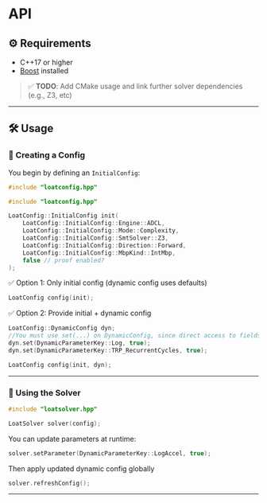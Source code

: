 # API

## ⚙️ Requirements

- C++17 or higher
- [Boost](https://www.boost.org/) installed

> ✅ **TODO**: Add CMake usage and link further solver dependencies (e.g., Z3, etc)

---

## 🛠️ Usage

### 🔹 Creating a Config

You begin by defining an `InitialConfig`:

```cpp
#include "loatconfig.hpp"

#include "loatconfig.hpp"

LoatConfig::InitialConfig init(
    LoatConfig::InitialConfig::Engine::ADCL,
    LoatConfig::InitialConfig::Mode::Complexity,
    LoatConfig::InitialConfig::SmtSolver::Z3,
    LoatConfig::InitialConfig::Direction::Forward,
    LoatConfig::InitialConfig::MbpKind::IntMbp,
    false // proof enabled?
);
```

✅ Option 1: Only initial config (dynamic config uses defaults)

```cpp
LoatConfig config(init);
```

✅ Option 2: Provide initial + dynamic config
```cpp
LoatConfig::DynamicConfig dyn;
//You must use set(...) on DynamicConfig, since direct access to fields is not allowed.
dyn.set(DynamicParameterKey::Log, true);
dyn.set(DynamicParameterKey::TRP_RecurrentCycles, true);

LoatConfig config(init, dyn);
```
---

### 🔹 Using the Solver

```cpp
#include "loatsolver.hpp"

LoatSolver solver(config);
```

You can update parameters at runtime:

```cpp
solver.setParameter(DynamicParameterKey::LogAccel, true);
```

Then apply updated dynamic config globally
```cpp
solver.refreshConfig(); 
```

---